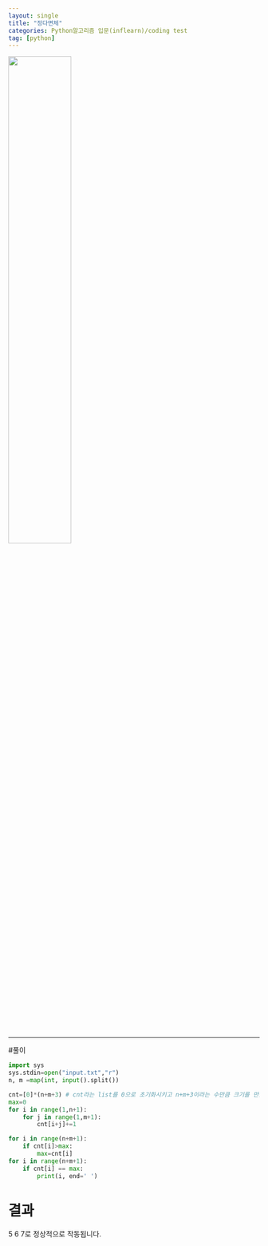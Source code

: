 ```yaml
---
layout: single
title: "정다면체"
categories: Python알고리즘 입문(inflearn)/coding test
tag: [python]
---
```


<image src="https://user-images.githubusercontent.com/81250039/213105920-e632d042-3fa8-4a9b-98ba-2dd97d45715c.png" width="50%" height="50%">

<hr>
#풀이 

```python
import sys
sys.stdin=open("input.txt","r")
n, m =map(int, input().split())

cnt=[0]*(n+m+3) # cnt라는 list를 0으로 초기화시키고 n+m+3이라는 수만큼 크기를 만듦
max=0
for i in range(1,n+1):
    for j in range(1,m+1):
        cnt[i+j]+=1

for i in range(n+m+1):
    if cnt[i]>max:
        max=cnt[i]
for i in range(n+m+1):
    if cnt[i] == max:
        print(i, end=' ')

```
# 결과
 5 6 7로 정상적으로 작동됩니다.
